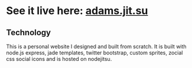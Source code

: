 See it live here:  [adams.jit.su](http://adams.jit.su)
================

## Technology

This is a personal website I designed and built from scratch.  It is built with node.js express, jade templates, 
twitter bootstrap, custom sprites, zocial css social icons and is hosted on nodejitsu.
